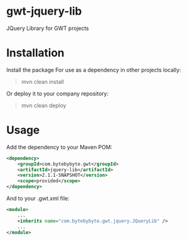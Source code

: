 gwt-jquery-lib
==============

JQuery Library for GWT projects

# Installation

Install the package For use as a dependency in other projects locally:

> mvn clean install

Or deploy it to your company repository:
 
> mvn clean deploy

# Usage

Add the dependency to your Maven POM:

```xml
<dependency>
	<groupId>com.bytebybyte.gwt</groupId>
	<artifactId>jquery-lib</artifactId>
	<version>2.1.1-SNAPSHOT</version>
	<scope>provided</scope>
</dependency>
```

And to your .gwt.xml file:

```xml
<module>
	...
	<inherits name="com.bytebybyte.gwt.jquery.JQueryLib" />
	...
</module>
```
